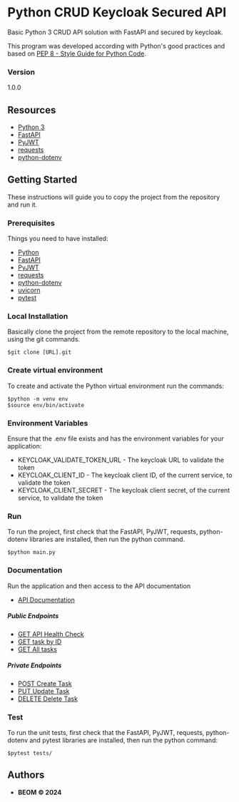 # Python CRUD Keycloak Secured API
Basic Python 3 CRUD API solution with FastAPI and secured by keycloak.

This program was developed according with Python's good practices and based on [PEP 8 - Style Guide for Python Code](https://peps.python.org/pep-0008/).

### Version
1.0.0


## Resources
* [Python 3](https://docs.python.org/3/)
* [FastAPI](https://fastapi.tiangolo.com/)
* [PyJWT](https://pyjwt.readthedocs.io/en/stable/)
* [requests](https://docs.python-requests.org/en/v2.0.0/)
* [python-dotenv](https://pypi.org/project/python-dotenv/)


## Getting Started

These instructions will guide you to copy the project from the repository and run it.

### Prerequisites

Things you need to have installed:
* [Python](https://docs.python.org/3/using/unix.html#getting-and-installing-the-latest-version-of-python)
* [FastAPI](https://fastapi.tiangolo.com/#installation)
* [PyJWT](https://pyjwt.readthedocs.io/en/stable/installation.html)
* [requests](https://docs.python-requests.org/en/v2.0.0/user/install/#install)
* [python-dotenv](https://pypi.org/project/python-dotenv/#getting-started)
* [uvicorn](https://www.uvicorn.org/)
* [pytest](https://pytest.org/en/latest/contents.html)

### Local Installation
Basically clone the project from the remote repository to the local machine, using the git commands.

```
$git clone [URL].git
```

### Create virtual environment 
To create and activate the Python virtual environment run the commands:
```
$python -m venv env
$source env/bin/activate
```

### Environment Variables
Ensure that the .env file exists and has the environment variables for your application:
* KEYCLOAK_VALIDATE_TOKEN_URL - The keycloak URL to validate the token 
* KEYCLOAK_CLIENT_ID - The keycloak client ID, of the current service, to validate the token
* KEYCLOAK_CLIENT_SECRET - The keycloak client secret, of the current service, to validate the token

### Run
To run the project, first check that the FastAPI, PyJWT, requests, python-dotenv libraries are installed, then run the python command.
```
$python main.py
```

### Documentation

Run the application and then access to the API documentation
* [API Documentation](http://localhost:8081/docs)


##### Public Endpoints
* [GET API Health Check](http://localhost:8081/api/tasks/health)
* [GET task by ID](http://localhost:8081/api/tasks/{id})
* [GET All tasks](http://localhost:8081/api/tasks)

##### Private Endpoints
* [POST Create Task](http://localhost:8081/api/tasks)
* [PUT Update Task](http://localhost:8081/api/tasks/{id})
* [DELETE Delete Task](http://localhost:8081/api/tasks/{id})

### Test
To run the unit tests, first check that the FastAPI, PyJWT, requests, python-dotenv and pytest libraries are installed, then run the python command:
```
$pytest tests/
```

## Authors

* **BEOM &copy; 2024**